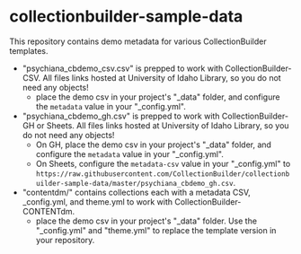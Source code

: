 # collectionbuilder-sample-data

This repository contains demo metadata for various CollectionBuilder templates. 

- "psychiana_cbdemo_csv.csv" is prepped to work with CollectionBuilder-CSV. All files links hosted at University of Idaho Library, so you do not need any objects!
    - place the demo csv in your project's "_data" folder, and configure the `metadata` value in your "_config.yml".
- "psychiana_cbdemo_gh.csv" is prepped to work with CollectionBuilder-GH or Sheets. All files links hosted at University of Idaho Library, so you do not need any objects!
    - On GH, place the demo csv in your project's "_data" folder, and configure the `metadata` value in your "_config.yml".
    - On Sheets, configure the `metadata-csv` value in your "_config.yml" to `https://raw.githubusercontent.com/CollectionBuilder/collectionbuilder-sample-data/master/psychiana_cbdemo_gh.csv`.
- "contentdm/" contains collections each with a metadata CSV, _config.yml, and theme.yml to work with CollectionBuilder-CONTENTdm.
    - place the demo csv in your project's "_data" folder. Use the "_config.yml" and "theme.yml" to replace the template version in your repository.
